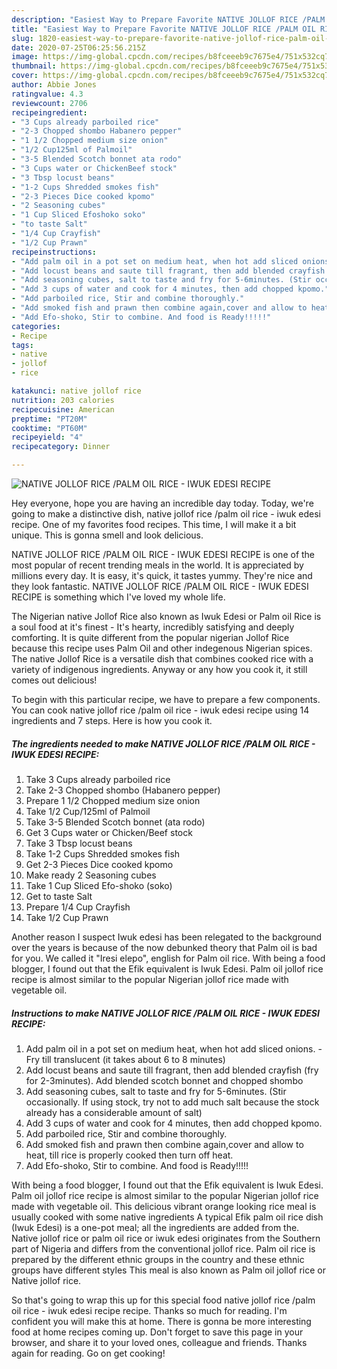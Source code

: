 ```yaml
---
description: "Easiest Way to Prepare Favorite NATIVE JOLLOF RICE /PALM OIL RICE - IWUK EDESI RECIPE"
title: "Easiest Way to Prepare Favorite NATIVE JOLLOF RICE /PALM OIL RICE - IWUK EDESI RECIPE"
slug: 1820-easiest-way-to-prepare-favorite-native-jollof-rice-palm-oil-rice-iwuk-edesi-recipe
date: 2020-07-25T06:25:56.215Z
image: https://img-global.cpcdn.com/recipes/b8fceeeb9c7675e4/751x532cq70/native-jollof-rice-palm-oil-rice-iwuk-edesi-recipe-recipe-main-photo.jpg
thumbnail: https://img-global.cpcdn.com/recipes/b8fceeeb9c7675e4/751x532cq70/native-jollof-rice-palm-oil-rice-iwuk-edesi-recipe-recipe-main-photo.jpg
cover: https://img-global.cpcdn.com/recipes/b8fceeeb9c7675e4/751x532cq70/native-jollof-rice-palm-oil-rice-iwuk-edesi-recipe-recipe-main-photo.jpg
author: Abbie Jones
ratingvalue: 4.3
reviewcount: 2706
recipeingredient:
- "3 Cups already parboiled rice"
- "2-3 Chopped shombo Habanero pepper"
- "1 1/2 Chopped medium size onion"
- "1/2 Cup125ml of Palmoil"
- "3-5 Blended Scotch bonnet ata rodo"
- "3 Cups water or ChickenBeef stock"
- "3 Tbsp locust beans"
- "1-2 Cups Shredded smokes fish"
- "2-3 Pieces Dice cooked kpomo"
- "2 Seasoning cubes"
- "1 Cup Sliced Efoshoko soko"
- "to taste Salt"
- "1/4 Cup Crayfish"
- "1/2 Cup Prawn"
recipeinstructions:
- "Add palm oil in a pot set on medium heat, when hot add sliced onions. Fry till translucent (it takes about 6 to 8 minutes)"
- "Add locust beans and saute till fragrant, then add blended crayfish (fry for 2-3minutes). Add blended scotch bonnet and chopped shombo"
- "Add seasoning cubes, salt to taste and fry for 5-6minutes. (Stir occasionally. If using stock, try not to add much salt because the stock already has a considerable amount of salt)"
- "Add 3 cups of water and cook for 4 minutes, then add chopped kpomo."
- "Add parboiled rice, Stir and combine thoroughly."
- "Add smoked fish and prawn then combine again,cover and allow to heat, till rice is properly cooked then turn off heat."
- "Add Efo-shoko, Stir to combine. And food is Ready!!!!!"
categories:
- Recipe
tags:
- native
- jollof
- rice

katakunci: native jollof rice 
nutrition: 203 calories
recipecuisine: American
preptime: "PT20M"
cooktime: "PT60M"
recipeyield: "4"
recipecategory: Dinner

---
```



![NATIVE JOLLOF RICE /PALM OIL RICE - IWUK EDESI RECIPE](https://img-global.cpcdn.com/recipes/b8fceeeb9c7675e4/751x532cq70/native-jollof-rice-palm-oil-rice-iwuk-edesi-recipe-recipe-main-photo.jpg)

Hey everyone, hope you are having an incredible day today. Today, we're going to make a distinctive dish, native jollof rice /palm oil rice - iwuk edesi recipe. One of my favorites food recipes. This time, I will make it a bit unique. This is gonna smell and look delicious.

NATIVE JOLLOF RICE /PALM OIL RICE - IWUK EDESI RECIPE is one of the most popular of recent trending meals in the world. It is appreciated by millions every day. It is easy, it's quick, it tastes yummy. They're nice and they look fantastic. NATIVE JOLLOF RICE /PALM OIL RICE - IWUK EDESI RECIPE is something which I've loved my whole life.

The Nigerian native Jollof Rice also known as Iwuk Edesi or Palm oil Rice is a soul food at it&#39;s finest - It&#39;s hearty, incredibly satisfying and deeply comforting. It is quite different from the popular nigerian Jollof Rice because this recipe uses Palm Oil and other indegenous Nigerian spices. The native Jollof Rice is a versatile dish that combines cooked rice with a variety of indigenous ingredients. Anyway or any how you cook it, it still comes out delicious!


To begin with this particular recipe, we have to prepare a few components. You can cook native jollof rice /palm oil rice - iwuk edesi recipe using 14 ingredients and 7 steps. Here is how you cook it.

<!--inarticleads1-->

##### The ingredients needed to make NATIVE JOLLOF RICE /PALM OIL RICE - IWUK EDESI RECIPE:

1. Take 3 Cups already parboiled rice
1. Take 2-3 Chopped shombo (Habanero pepper)
1. Prepare 1 1/2 Chopped medium size onion
1. Take 1/2 Cup/125ml of Palmoil
1. Take 3-5 Blended Scotch bonnet (ata rodo)
1. Get 3 Cups water or Chicken/Beef stock
1. Take 3 Tbsp locust beans
1. Take 1-2 Cups Shredded smokes fish
1. Get 2-3 Pieces Dice cooked kpomo
1. Make ready 2 Seasoning cubes
1. Take 1 Cup Sliced Efo-shoko (soko)
1. Get to taste Salt
1. Prepare 1/4 Cup Crayfish
1. Take 1/2 Cup Prawn


Another reason I suspect Iwuk edesi has been relegated to the background over the years is because of the now debunked theory that Palm oil is bad for you. We called it &#34;Iresi elepo&#34;, english for Palm oil rice. With being a food blogger, I found out that the Efik equivalent is Iwuk Edesi. Palm oil jollof rice recipe is almost similar to the popular Nigerian jollof rice made with vegetable oil. 

<!--inarticleads2-->

##### Instructions to make NATIVE JOLLOF RICE /PALM OIL RICE - IWUK EDESI RECIPE:

1. Add palm oil in a pot set on medium heat, when hot add sliced onions. - Fry till translucent (it takes about 6 to 8 minutes)
1. Add locust beans and saute till fragrant, then add blended crayfish (fry for 2-3minutes). Add blended scotch bonnet and chopped shombo
1. Add seasoning cubes, salt to taste and fry for 5-6minutes. (Stir occasionally. If using stock, try not to add much salt because the stock already has a considerable amount of salt)
1. Add 3 cups of water and cook for 4 minutes, then add chopped kpomo.
1. Add parboiled rice, Stir and combine thoroughly.
1. Add smoked fish and prawn then combine again,cover and allow to heat, till rice is properly cooked then turn off heat.
1. Add Efo-shoko, Stir to combine. And food is Ready!!!!!


With being a food blogger, I found out that the Efik equivalent is Iwuk Edesi. Palm oil jollof rice recipe is almost similar to the popular Nigerian jollof rice made with vegetable oil. This delicious vibrant orange looking rice meal is usually cooked with some native ingredients A typical Efik palm oil rice dish (Iwuk Edesi) is a one-pot meal; all the ingredients are added from the. Native jollof rice or palm oil rice or iwuk edesi originates from the Southern part of Nigeria and differs from the conventional jollof rice. Palm oil rice is prepared by the different ethnic groups in the country and these ethnic groups have different styles This meal is also known as Palm oil jollof rice or Native jollof rice. 

So that's going to wrap this up for this special food native jollof rice /palm oil rice - iwuk edesi recipe recipe. Thanks so much for reading. I'm confident you will make this at home. There is gonna be more interesting food at home recipes coming up. Don't forget to save this page in your browser, and share it to your loved ones, colleague and friends. Thanks again for reading. Go on get cooking!

